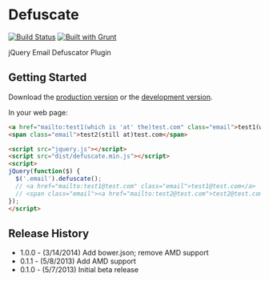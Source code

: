 # Defuscate

[![Build Status](https://travis-ci.org/jgerigmeyer/jquery-defuscate.svg?branch=master)](https://travis-ci.org/jgerigmeyer/jquery-defuscate)
[![Built with Grunt](https://cdn.gruntjs.com/builtwith.png)](http://gruntjs.com/)

jQuery Email Defuscator Plugin

## Getting Started
Download the [production version][min] or the [development version][max].

[min]: https://raw.github.com/jgerigmeyer/jquery-defuscate/master/dist/defuscate.min.js
[max]: https://raw.github.com/jgerigmeyer/jquery-defuscate/master/dist/defuscate.js

In your web page:

```html
<a href="mailto:test1(which is 'at' the)test.com" class="email">test1(which is "at" the)test.com</a>
<span class="email">test2(still at)test.com</span>

<script src="jquery.js"></script>
<script src="dist/defuscate.min.js"></script>
<script>
jQuery(function($) {
  $('.email').defuscate();
  // <a href="mailto:test1@test.com" class="email">test1@test.com</a>
  // <span class="email"><a href="mailto:test2@test.com">test2@test.com</a></span>
});
</script>
```

## Release History

* 1.0.0 - (3/14/2014) Add bower.json; remove AMD support
* 0.1.1 - (5/8/2013) Add AMD support
* 0.1.0 - (5/7/2013) Initial beta release
